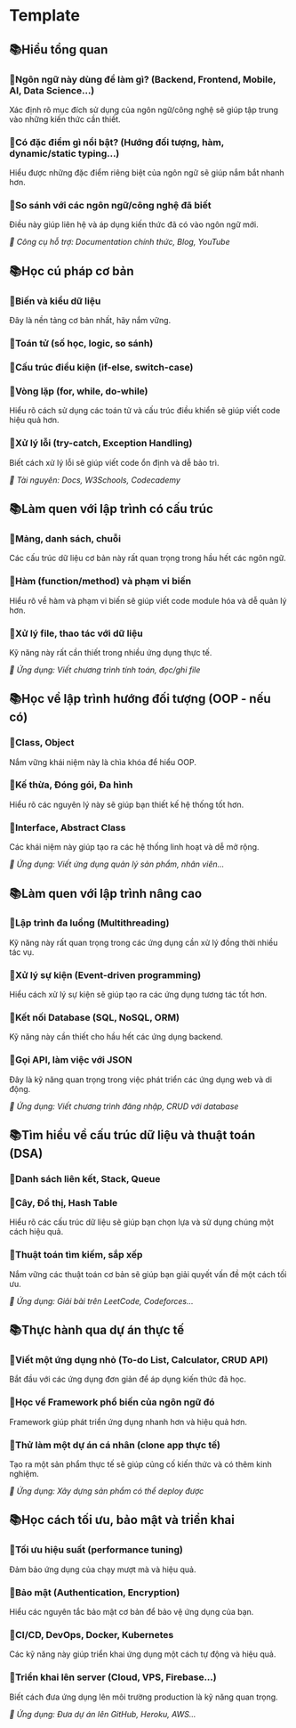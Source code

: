 # Template

## 📚Hiểu tổng quan

### 📙Ngôn ngữ này dùng để làm gì? (Backend, Frontend, Mobile, AI, Data Science...)
Xác định rõ mục đích sử dụng của ngôn ngữ/công nghệ sẽ giúp tập trung vào những kiến thức cần thiết.

### 📙Có đặc điểm gì nổi bật? (Hướng đối tượng, hàm, dynamic/static typing...)
Hiểu được những đặc điểm riêng biệt của ngôn ngữ sẽ giúp nắm bắt nhanh hơn.

### 📙So sánh với các ngôn ngữ/công nghệ đã biết
Điều này giúp liên hệ và áp dụng kiến thức đã có vào ngôn ngữ mới.

*📌 Công cụ hỗ trợ: Documentation chính thức, Blog, YouTube*

## 📚Học cú pháp cơ bản

### 📙Biến và kiểu dữ liệu
Đây là nền tảng cơ bản nhất, hãy nắm vững.

### 📙Toán tử (số học, logic, so sánh)
### 📙Cấu trúc điều kiện (if-else, switch-case)
### 📙Vòng lặp (for, while, do-while)
Hiểu rõ cách sử dụng các toán tử và cấu trúc điều khiển sẽ giúp viết code hiệu quả hơn.

### 📙Xử lý lỗi (try-catch, Exception Handling)
Biết cách xử lý lỗi sẽ giúp viết code ổn định và dễ bảo trì.

*📌 Tài nguyên: Docs, W3Schools, Codecademy*

## 📚Làm quen với lập trình có cấu trúc

### 📙Mảng, danh sách, chuỗi
Các cấu trúc dữ liệu cơ bản này rất quan trọng trong hầu hết các ngôn ngữ.

### 📙Hàm (function/method) và phạm vi biến
Hiểu rõ về hàm và phạm vi biến sẽ giúp viết code module hóa và dễ quản lý hơn.

### 📙Xử lý file, thao tác với dữ liệu
Kỹ năng này rất cần thiết trong nhiều ứng dụng thực tế.

*📌 Ứng dụng: Viết chương trình tính toán, đọc/ghi file*

## 📚Học về lập trình hướng đối tượng (OOP - nếu có)

### 📙Class, Object
Nắm vững khái niệm này là chìa khóa để hiểu OOP.

### 📙Kế thừa, Đóng gói, Đa hình
Hiểu rõ các nguyên lý này sẽ giúp bạn thiết kế hệ thống tốt hơn.

### 📙Interface, Abstract Class
Các khái niệm này giúp tạo ra các hệ thống linh hoạt và dễ mở rộng.

*📌 Ứng dụng: Viết ứng dụng quản lý sản phẩm, nhân viên...*

## 📚Làm quen với lập trình nâng cao

### 📙Lập trình đa luồng (Multithreading)
Kỹ năng này rất quan trọng trong các ứng dụng cần xử lý đồng thời nhiều tác vụ.

### 📙Xử lý sự kiện (Event-driven programming)
Hiểu cách xử lý sự kiện sẽ giúp tạo ra các ứng dụng tương tác tốt hơn.

### 📙Kết nối Database (SQL, NoSQL, ORM)
Kỹ năng này cần thiết cho hầu hết các ứng dụng backend.

### 📙Gọi API, làm việc với JSON
Đây là kỹ năng quan trọng trong việc phát triển các ứng dụng web và di động.

*📌 Ứng dụng: Viết chương trình đăng nhập, CRUD với database*

## 📚Tìm hiểu về cấu trúc dữ liệu và thuật toán (DSA)

### 📙Danh sách liên kết, Stack, Queue
### 📙Cây, Đồ thị, Hash Table
Hiểu rõ các cấu trúc dữ liệu sẽ giúp bạn chọn lựa và sử dụng chúng một cách hiệu quả.

### 📙Thuật toán tìm kiếm, sắp xếp
Nắm vững các thuật toán cơ bản sẽ giúp bạn giải quyết vấn đề một cách tối ưu.

*📌 Ứng dụng: Giải bài trên LeetCode, Codeforces...*

## 📚Thực hành qua dự án thực tế

### 📙Viết một ứng dụng nhỏ (To-do List, Calculator, CRUD API)
Bắt đầu với các ứng dụng đơn giản để áp dụng kiến thức đã học.

### 📙Học về Framework phổ biến của ngôn ngữ đó
Framework giúp phát triển ứng dụng nhanh hơn và hiệu quả hơn.

### 📙Thử làm một dự án cá nhân (clone app thực tế)
Tạo ra một sản phẩm thực tế sẽ giúp củng cố kiến thức và có thêm kinh nghiệm.

*📌 Ứng dụng: Xây dựng sản phẩm có thể deploy được*

## 📚Học cách tối ưu, bảo mật và triển khai

### 📙Tối ưu hiệu suất (performance tuning)
Đảm bảo ứng dụng của chạy mượt mà và hiệu quả.

### 📙Bảo mật (Authentication, Encryption)
Hiểu các nguyên tắc bảo mật cơ bản để bảo vệ ứng dụng của bạn.

### 📙CI/CD, DevOps, Docker, Kubernetes
Các kỹ năng này giúp triển khai ứng dụng một cách tự động và hiệu quả.

### 📙Triển khai lên server (Cloud, VPS, Firebase...)
Biết cách đưa ứng dụng lên môi trường production là kỹ năng quan trọng.

*📌 Ứng dụng: Đưa dự án lên GitHub, Heroku, AWS...*